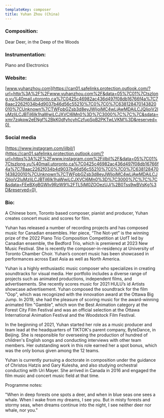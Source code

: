 ```yaml
---
templateKey: composer
title: Yuhan Zhou (China)
---
```

### Composition:

Dear Deer, in the Deep of the Woods

### Instrumentation:

Piano and Electronics

### Website:

[www.yuhanzhou.com](https://can01.safelinks.protection.outlook.com/?url=http%3A%2F%2Fwww.yuhanzhou.com%2F&data=05%7C01%7Ctszlong.yu%40mail.utoronto.ca%7C0425c46982ac436d497f08db16766f4a%7C78aac2262f034b4d9037b46d56c55210%7C0%7C0%7C638128470143820010%7CUnknown%7CTWFpbGZsb3d8eyJWIjoiMC4wLjAwMDAiLCJQIjoiV2luMzIiLCJBTiI6Ik1haWwiLCJXVCI6Mn0%3D%7C3000%7C%7C%7C&sdata=xmr7zqkpw2eENgf%2BkK0dfyhcyhCzfupSpB2PKTwLVKM%3D&reserved=0) 

### Social media

[https://www.instagram.com/iilbil/](https://can01.safelinks.protection.outlook.com/?url=https%3A%2F%2Fwww.instagram.com%2Fiilbil%2F&data=05%7C01%7Ctszlong.yu%40mail.utoronto.ca%7C0425c46982ac436d497f08db16766f4a%7C78aac2262f034b4d9037b46d56c55210%7C0%7C0%7C638128470143820010%7CUnknown%7CTWFpbGZsb3d8eyJWIjoiMC4wLjAwMDAiLCJQIjoiV2luMzIiLCJBTiI6Ik1haWwiLCJXVCI6Mn0%3D%7C3000%7C%7C%7C&sdata=FEeBXgBGWIv9RzW9%2FTL5jM0ZOOezUJj%2B0Tss9wBVsKg%3D&reserved=0) 

### Bio:

A Chinese born, Toronto based composer, pianist and producer, Yuhan creates concert music and scores for film.

Yuhan has released a number of recording projects and has composed music for Canadian ensembles. Her piece, “The Not-yet” is the winning prize of the 2022 Piano Trio Composition Competition at UofT led by Canadian ensemble, the Bedford Trio, which is premiered at 2023 New Music Festival. She is recently the composer-in-residency at University of Toronto Chamber Choir. Yuhan’s concert music has been showcased in performances across East Asia as well as North America.

Yuhan is a highly enthusiastic music composer who specializes in creating soundtracks for visual media. Her portfolio includes a diverse range of projects such as animated productions, independent films, and advertisements. She recently scores music for 2021 HULU’s id Artists showcase advertisement. Yuhan composed the soundtrack for the film "Oop", which was recognized with the innovation award at the Ottawa Big Jump. In 2019, she had the pleasure of scoring music for the award-winning animated film "Gamble", which won the Best Animation category at the Forest City Film Festival and was an official selection at the Ottawa International Animation Festival and the Woodstock Film Festival.

In the beginning of 2021, Yuhan started her role as a music producer and team lead at the headquarters of TIKTOK's parent company, ByteDance, in Beijing. She is responsible for overseeing the production of hundred of children's English songs and conducting interviews with other team members. Her outstanding work in this role earned her a spot bonus, which was the only bonus given among the 12 teams.

Yuhan is currently pursuing a doctorate in composition under the guidance of Christos Hatzis and Gary Kulesha, and also studying orchestral conducting with Uri Mayer. She arrived in Canada in 2016 and engaged the film music and concert music field at that time. 

Programme notes:

"When in deep forests one spots a deer, and when in blue seas one sees a whale. When I wake from my dreams, I see you. But in misty forests and stormy seas, when dreams continue into the night, I see neither deer nor whale, nor you."